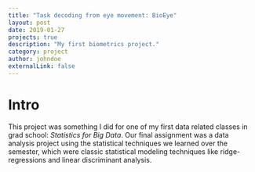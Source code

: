 ```yaml
---
title: "Task decoding from eye movement: BioEye"
layout: post
date: 2019-01-27
projects: true
description: "My first biometrics project."
category: project
author: johndoe
externalLink: false
---
```


# Intro

This project was something I did for one of my first data related classes in grad school: _Statistics for Big Data_. Our final assignment was a data analysis project using the statistical techniques we learned over the semester, which were classic statistical modeling techniques like ridge-regressions and linear discriminant analysis.

